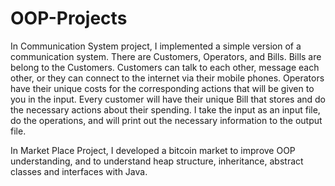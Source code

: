 # OOP-Projects
In Communication System project, I implemented a simple version of a communication system. There are Customers, Operators, and Bills. Bills are belong to the Customers. Customers can talk to each other, message each other, or they can connect to the internet via their mobile phones. Operators have their unique costs for the corresponding actions that will be given to you in the input. Every customer will have their unique Bill that stores and do the necessary actions about their spending. I take the input as an input file, do the operations, and will print out the necessary information to the output file.

In Market Place Project, I developed a bitcoin market to improve OOP understanding, and to understand heap structure, inheritance, abstract classes and interfaces with Java.
